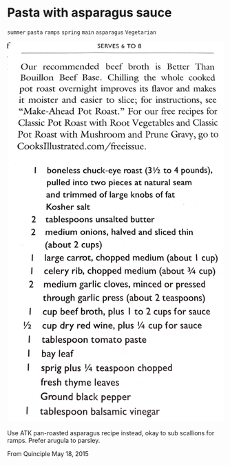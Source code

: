 # Pasta with asparagus sauce

`summer` `pasta` `ramps` `spring` `main` `asparagus` `Vegetarian`

![Snapshot.png](image/Snapshot.png)

Use ATK pan\-roasted asparagus recipe instead, okay to sub scallions for ramps. Prefer arugula to parsley. 

From Quinciple May 18, 2015
